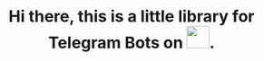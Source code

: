 <h1 align="center"> Hi there, this is a little library for Telegram Bots on <img height="40" width="40" src="https://unpkg.com/simple-icons@v10/icons/dotnet.svg"/>.</h1>

